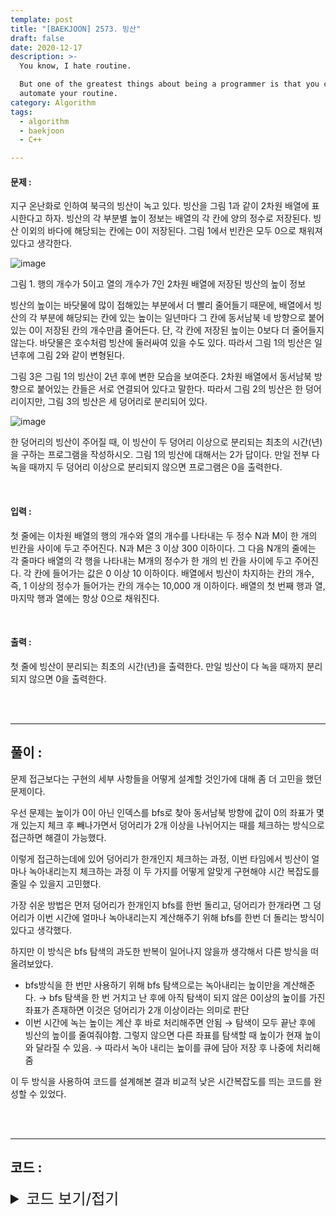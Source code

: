 ```yaml
---
template: post
title: "[BAEKJOON] 2573. 빙산"
draft: false
date: 2020-12-17
description: >-
  You know, I hate routine.

  But one of the greatest things about being a programmer is that you can
  automate your routine.
category: Algorithm
tags:
  - algorithm
  - baekjoon
  - C++

---
```




#### 문제 : 

지구 온난화로 인하여 북극의 빙산이 녹고 있다. 빙산을 그림 1과 같이 2차원 배열에 표시한다고 하자. 빙산의 각 부분별 높이 정보는 배열의 각 칸에 양의 정수로 저장된다. 빙산 이외의 바다에 해당되는 칸에는 0이 저장된다. 그림 1에서 빈칸은 모두 0으로 채워져 있다고 생각한다.

![image](https://user-images.githubusercontent.com/57346455/117329330-818e9300-aecf-11eb-8c6c-494d43705b74.png)

그림 1. 행의 개수가 5이고 열의 개수가 7인 2차원 배열에 저장된 빙산의 높이 정보

빙산의 높이는 바닷물에 많이 접해있는 부분에서 더 빨리 줄어들기 때문에, 배열에서 빙산의 각 부분에 해당되는 칸에 있는 높이는 일년마다 그 칸에 동서남북 네 방향으로 붙어있는 0이 저장된 칸의 개수만큼 줄어든다. 단, 각 칸에 저장된 높이는 0보다 더 줄어들지 않는다. 바닷물은 호수처럼 빙산에 둘러싸여 있을 수도 있다. 따라서 그림 1의 빙산은 일년후에 그림 2와 같이 변형된다.

그림 3은 그림 1의 빙산이 2년 후에 변한 모습을 보여준다. 2차원 배열에서 동서남북 방향으로 붙어있는 칸들은 서로 연결되어 있다고 말한다. 따라서 그림 2의 빙산은 한 덩어리이지만, 그림 3의 빙산은 세 덩어리로 분리되어 있다.

![image](https://user-images.githubusercontent.com/57346455/117329401-9408cc80-aecf-11eb-8a1e-3c863a1e8e5a.png)

한 덩어리의 빙산이 주어질 때, 이 빙산이 두 덩어리 이상으로 분리되는 최초의 시간(년)을 구하는 프로그램을 작성하시오. 그림 1의 빙산에 대해서는 2가 답이다. 만일 전부 다 녹을 때까지 두 덩어리 이상으로 분리되지 않으면 프로그램은 0을 출력한다.

<br/>

#### 입력 :

첫 줄에는 이차원 배열의 행의 개수와 열의 개수를 나타내는 두 정수 N과 M이 한 개의 빈칸을 사이에 두고 주어진다. N과 M은 3 이상 300 이하이다. 그 다음 N개의 줄에는 각 줄마다 배열의 각 행을 나타내는 M개의 정수가 한 개의 빈 칸을 사이에 두고 주어진다. 각 칸에 들어가는 값은 0 이상 10 이하이다. 배열에서 빙산이 차지하는 칸의 개수, 즉, 1 이상의 정수가 들어가는 칸의 개수는 10,000 개 이하이다. 배열의 첫 번째 행과 열, 마지막 행과 열에는 항상 0으로 채워진다.

<br/>

#### 출력 : 

첫 줄에 빙산이 분리되는 최초의 시간(년)을 출력한다. 만일 빙산이 다 녹을 때까지 분리되지 않으면 0을 출력한다.

<br/>

<br/>

___

## 풀이 :

문제 접근보다는 구현의 세부 사항들을 어떻게 설계할 것인가에 대해 좀 더 고민을 했던 문제이다.

우선 문제는 높이가 0이 아닌 인덱스를 bfs로 찾아 동서남북 방향에 값이 0의 좌표가 몇개 있는지 체크 후 빼나가면서 덩어리가 2개 이상을 나뉘어지는 때를 체크하는 방식으로 접근하면 해결이 가능했다.

이렇게 접근하는데에 있어 덩어리가 한개인지 체크하는 과정, 이번 타임에서 빙산이 얼마나 녹아내리는지 체크하는 과정 이 두 가지를 어떻게 알맞게 구현해야 시간 복잡도를 줄일 수 있을지 고민했다.

가장 쉬운 방법은 먼저 덩어리가 한개인지 bfs를 한번 돌리고, 덩어리가 한개라면 그 덩어리가 이번 시간에 얼마나 녹아내리는지 계산해주기 위해 bfs를 한번 더 돌리는 방식이 있다고 생각했다.

하지만 이 방식은 bfs 탐색의 과도한 반복이 일어나지 않을까 생각해서 다른 방식을 떠올려보았다.

- bfs방식을 한 번만 사용하기 위해 bfs 탐색으로는 녹아내리는 높이만을 계산해준다. → bfs 탐색을 한 번 거치고 난 후에 아직 탐색이 되지 않은 0이상의 높이를 가진 좌표가 존재하면 이것은 덩어리가 2개 이상이라는 의미로 판단
- 이번 시간에 녹는 높이는 계산 후 바로 처리해주면 안됨 → 탐색이 모두 끝난 후에 빙산의 높이를 줄여줘야함. 그렇지 않으면 다른 좌표를 탐색할 때 높이가 현재 높이와 달라질 수 있음. → 따라서 녹아 내리는 높이를 큐에 담아 저장 후 나중에 처리해줌

이 두 방식을 사용하여 코드를 설계해본 결과 비교적 낮은 시간복잡도를 띄는 코드를 완성할 수 있었다.

<br/>

<br/>

---

## 코드 :

<details>
<summary style="cursor:pointer; font-size:1.5rem">
	코드 보기/접기
</summary>

```c++
#include <iostream>
#include <cstring>
#include <queue>
#include <utility>
#include <algorithm>

#define MAX 300
#define pii pair<int, int>

using namespace std;

typedef struct Node {
    int x;
    int y;
    int minus;
} Node;

int n, m;
int board[MAX][MAX], di[4] = {0, 1, 0, -1}, dj[4] = {1, 0, -1, 0};
bool visit[MAX][MAX];
queue<Node> minusq;

void bfs(int x, int y) {
    int curx, cury, cmpx, cmpy, cnt;
    queue<pii > q;
    q.push(pii(x, y));
    visit[x][y] = true;
    while (!q.empty()) {
        curx = q.front().first;
        cury = q.front().second;
        q.pop();
        cnt = 0;
        for (int k = 0; k < 4; k++) {
            cmpx = curx + di[k];
            cmpy = cury + dj[k];
            if (0 <= cmpx && cmpx < n && 0 <= cmpy && cmpy < m) {
                if (!board[cmpx][cmpy]) cnt++;
                else if (board[cmpx][cmpy] && !visit[cmpx][cmpy]) {
                    visit[cmpx][cmpy] = true;
                    q.push(pii(cmpx, cmpy));
                }
            }
        }
        if (cnt) minusq.push(Node{curx, cury, cnt});
    }
}

void minusIceMountain() {
    while (!minusq.empty()) {
        Node cur = minusq.front();
        minusq.pop();
        board[cur.x][cur.y] = max(board[cur.x][cur.y] - cur.minus, 0);
    }
}

int iceMountainDivide() { // -1: 더이상 녹을게 없음, 0:녹았지만 아직 한덩어리, 1: 녹아서 두 덩어리로 나뉘어짐
    bool melted = false;
    int i, j;

    memset(visit, false, sizeof(visit));
    for (i = 0; i < n; i++)
        for (j = 0; j < m; j++)
            if (board[i][j] && !visit[i][j]) {
                if (melted) return 1;
                melted = true;
                bfs(i, j);
            }
    minusIceMountain();
    return ((melted) ? 0 : -1);
}

int main() {
    int i, j, anstime = 0, meltresult;
    cin >> n >> m;
    for (i = 0; i < n; i++)
        for (j = 0; j < m; j++)
            cin >> board[i][j];
    while (1) {
        meltresult = iceMountainDivide();
        if (meltresult == -1) {
            cout << 0 << '\n';
            break;
        } else if (meltresult == 1) {
            cout << anstime << '\n';
            break;
        }
        anstime++;
    }
    return 0;
}
```

</details>
<br/>